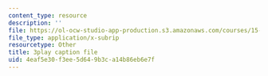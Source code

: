 ```yaml
---
content_type: resource
description: ''
file: https://ol-ocw-studio-app-production.s3.amazonaws.com/courses/15-879-research-seminar-in-system-dynamics-spring-2014/4eaf5e30f3ee5d649b3ca14b86eb6e7f_pPqI5LbC96Y.vtt
file_type: application/x-subrip
resourcetype: Other
title: 3play caption file
uid: 4eaf5e30-f3ee-5d64-9b3c-a14b86eb6e7f
---
```

